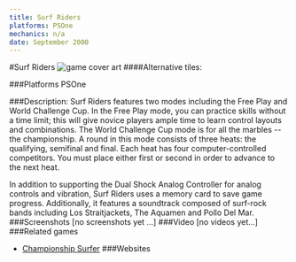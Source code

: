 ```yaml
---
title: Surf Riders
platforms: PSOne
mechanics: n/a
date: September 2000
---
```

#Surf Riders
![game cover art](//images.igdb.com/igdb/image/upload/t_cover_big/b6tujtsokx0mkmdxbpmy.jpg "Logo Title Text 1")
####Alternative tiles:

###Platforms
PSOne

###Description:
Surf Riders features two modes including the Free Play and World Challenge Cup. In the Free Play mode, you can practice skills without a time limit; this will give novice players ample time to learn control layouts and combinations. The World Challenge Cup mode is for all the marbles -- the championship. A round in this mode consists of three heats: the qualifying, semifinal and final. Each heat has four computer-controlled competitors. You must place either first or second in order to advance to the next heat. 
 
In addition to supporting the Dual Shock Analog Controller for analog controls and vibration, Surf Riders uses a memory card to save game progress. Additionally, it features a soundtrack composed of surf-rock bands including Los Straitjackets, The Aquamen and Pollo Del Mar.
###Screenshots
[no screenshots yet ...]
###Video
[no videos yet...]
###Related games
* [Championship Surfer](/games/championship-surfer-6722/)
###Websites

